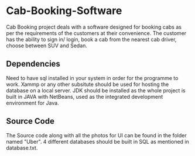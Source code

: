 # Cab-Booking-Software
Cab Booking project deals with a software designed for booking cabs as per the requirements of the customers at their convenience. The customer has the ability to sign in/ login, book a cab from the nearest cab driver, choose between SUV and Sedan.
## Dependencies
Need to have sql installed in your system in order for the programme to work. Xammp or any other subsitute should be used for hosting the database on a local server. JDK should be installed as the whole project is built in JAVA with NetBeans, used as the integrated development environment for Java. 
## Source Code
The Source code along with all the photos for UI can be found in the folder named "Uber". 4 different databases should be built in SQL as mentioned in database.txt.

